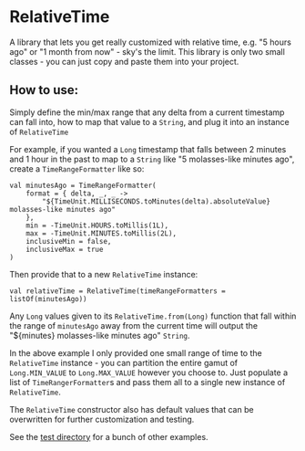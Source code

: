 # RelativeTime
A library that lets you get really customized with relative time, e.g. "5 hours ago" or "1 month from now" - sky's the limit. This library is only two small classes - you can just copy and paste them into your project.

## How to use:
Simply define the min/max range that any delta from a current timestamp can fall into, how to map that value to a `String`, and plug it into an instance of `RelativeTime`

For example, if you wanted a `Long` timestamp that falls between 2 minutes and 1 hour in the past to map to a `String` like  "5 molasses-like minutes ago", create a `TimeRangeFormatter` like so:

```
val minutesAgo = TimeRangeFormatter(
    format = { delta, _, _ ->
        "${TimeUnit.MILLISECONDS.toMinutes(delta).absoluteValue} molasses-like minutes ago"
    },
    min = -TimeUnit.HOURS.toMillis(1L),
    max = -TimeUnit.MINUTES.toMillis(2L),
    inclusiveMin = false,
    inclusiveMax = true
)
```

Then provide that to a new `RelativeTime` instance:

```
val relativeTime = RelativeTime(timeRangeFormatters = listOf(minutesAgo))
```

Any `Long` values given to its `RelativeTime.from(Long)` function that fall within the range of `minutesAgo` away from the current time will output the "${minutes} molasses-like minutes ago" `String`. 

In the above example I only provided one small range of time to the `RelativeTime` instance - you can partition the entire gamut of `Long.MIN_VALUE` to `Long.MAX_VALUE` however you choose to. Just populate a list of `TimeRangerFormatter`s and pass them all to a single new instance of `RelativeTime`.

The `RelativeTime` constructor also has default values that can be overwritten for further customization and testing.

See the [test directory](https://github.com/nihk/RelativeTime/tree/master/src/test/kotlin) for a bunch of other examples.
